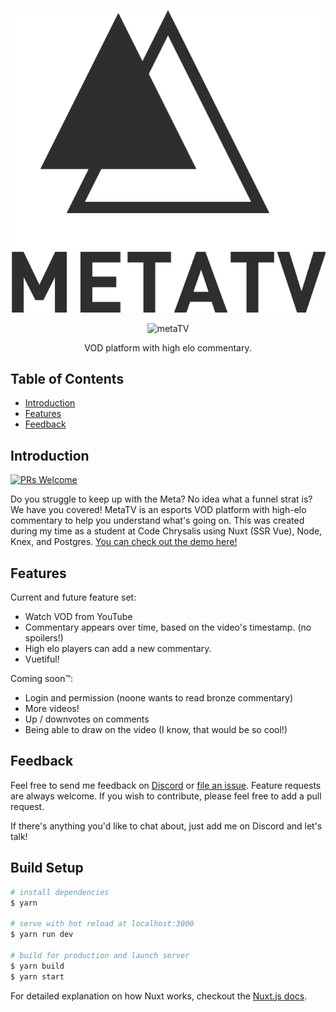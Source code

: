 <p align="center">
  <img alt="metaTVlogo" title="metaTVlogo" src="static/logoLarge.png" width="666px" height="auto">
</p>

<p align="center">
  <img alt="metaTV" title="metaTV" src="static/gank.gif" width="480px" height="auto">
</p>

<p align="center">
  VOD platform with high elo commentary.
</p>

</p>

## Table of Contents

- [Introduction](#introduction)
- [Features](#features)
- [Feedback](#feedback)


## Introduction

[![PRs Welcome](https://img.shields.io/badge/PRs-welcome-brightgreen.svg?style=flat-square)](http://makeapullrequest.com)

Do you struggle to keep up with the Meta? No idea what a funnel strat is? We have you covered! MetaTV is an esports VOD platform with high-elo commentary to help you understand what's going on. 
This was created during my time as a student at Code Chrysalis using Nuxt (SSR Vue), Node, Knex, and Postgres.
[You can check out the demo here!](https://morning-oasis-55449.herokuapp.com//)

## Features

Current and future feature set:

* Watch VOD from YouTube
* Commentary appears over time, based on the video's timestamp. (no spoilers!)
* High elo players can add a new commentary.
* Vuetiful!

Coming soon™: 

* Login and permission (noone wants to read bronze commentary)
* More videos!
* Up / downvotes on comments
* Being able to draw on the video (I know, that would be so cool!)

## Feedback

Feel free to send me feedback on [Discord](https://discordapp.com/users/Akzent#6791) or [file an issue](https://github.com/makzent/metatv/issues/new). Feature requests are always welcome. If you wish to contribute, please feel free to add a pull request. 

If there's anything you'd like to chat about, just add me on Discord and let's talk! 


## Build Setup

``` bash
# install dependencies
$ yarn

# serve with hot reload at localhost:3000
$ yarn run dev

# build for production and launch server
$ yarn build
$ yarn start

```

For detailed explanation on how Nuxt works, checkout the [Nuxt.js docs](https://github.com/nuxt/nuxt.js).

